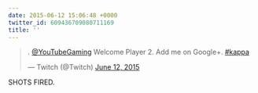 ```yaml
---
date: 2015-06-12 15:06:48 +0000
twitter_id: 609436709080711169
title: ''
---
```


<blockquote class="twitter-tweet"><p lang="en" dir="ltr">. <a href="https://twitter.com/YouTubeGaming?ref_src=twsrc%5Etfw">@YouTubeGaming</a> Welcome Player 2. Add me on Google+. <a href="https://twitter.com/hashtag/kappa?src=hash&amp;ref_src=twsrc%5Etfw">#kappa</a></p>&mdash; Twitch (@Twitch) <a href="https://twitter.com/Twitch/status/609429653271384065?ref_src=twsrc%5Etfw">June 12, 2015</a></blockquote>
<script async src="https://platform.twitter.com/widgets.js" charset="utf-8"></script>

SHOTS FIRED. 
